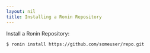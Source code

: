 ```yaml
---
layout: nil
title: Installing a Ronin Repository
---
```


Install a Ronin Repository:

    $ ronin install https://github.com/someuser/repo.git

